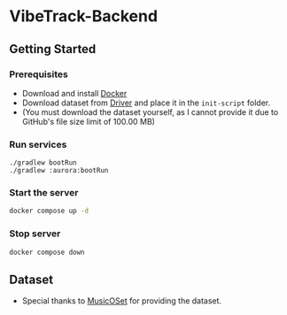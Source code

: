 # VibeTrack-Backend

## Getting Started

### Prerequisites

- Download and install [Docker](https://www.docker.com/products/docker-desktop)
- Download dataset from [Driver](https://drive.google.com/drive/folders/1m7HMmPJ-8e2SHFszBT5MFxa_whQqgwrE?usp=sharing)
  and
  place it in the `init-script` folder.
- (You must download the dataset yourself, as I cannot provide it due to GitHub's file size limit of 100.00 MB)

### Run services

```shell
./gradlew bootRun
./gradlew :aurora:bootRun
```

### Start the server

```bash
docker compose up -d
```

### Stop server

```bash
docker compose down
```

## Dataset

- Special thanks to [MusicOSet](https://marianaossilva.github.io/DSW2019/) for providing the dataset.